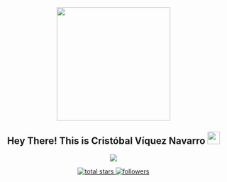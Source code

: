 <h2 align="center"> <img align="center" height="256px" src="https://user-images.githubusercontent.com/51513908/150689872-eaa21d9a-7c65-4662-938c-26091c09cd70.svg"> <br> <br> Hey There! This is Cristóbal Víquez Navarro <img src="https://media.giphy.com/media/hvRJCLFzcasrR4ia7z/giphy.gif" width="28"> </h2>

<p align="center"> <img src="https://readme-typing-svg.herokuapp.com?color=%2336BCF7&size=48&center=true&width=500&height=100&lines=Code+Developer;MMechatronics+Engineer;CNC+Designer;MUSIC+Artist;IA+Lover;MMechatronics+Engineer"> </p>

<p align="center"> <a href="https://github.com/DenverCoder1?tab=repositories&sort=stargazers"> <img alt="total stars" title="Total stars on GitHub" src="https://custom-icon-badges.herokuapp.com/badge/dynamic/json?logo=star&color=55960c&labelColor=488207&label=Stars&style=for-the-badge&query=%24.stars&url=https://api.github-star-counter.workers.dev/user/CristobalViquezNavarro"/> </a> <a href="https://github.com/DenverCoder1?tab=followers"> <img alt="followers" title="Follow me on Github" src="https://custom-icon-badges.herokuapp.com/github/followers/CristobalViquezNavarro?color=236ad3&labelColor=1155ba&style=for-the-badge&logo=person-add&label=Follow&logoColor=white"/> </a> </p>
